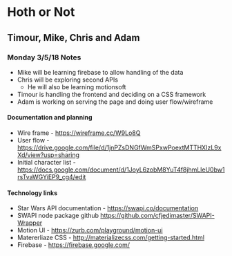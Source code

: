 # Hoth or Not
## Timour, Mike, Chris and Adam

### Monday 3/5/18 Notes
* Mike will be learning firebase to allow handling of the data
* Chris will be exploring second APIs 
    * He will also be learning motionsoft
* Timour is handling the frontend and deciding on a CSS framework
* Adam is working on serving the page and doing user flow/wireframe

#### Documentation and planning
* Wire frame - https://wireframe.cc/W9Lo8Q
* User flow - https://drive.google.com/file/d/1jnPZsDNGfWmSPxwPoextMTTHXIzL9xXd/view?usp=sharing
* Initial character list - https://docs.google.com/document/d/1JoyL6zobM8YuT4f8jhmLleU0bw1rsTvaWGYiEP9_cg4/edit

#### Technology links
* Star Wars API documentation - https://swapi.co/documentation
* SWAPI node package github https://github.com/cfjedimaster/SWAPI-Wrapper
* Motion UI - https://zurb.com/playground/motion-ui
* Matererliaze CSS - http://materializecss.com/getting-started.html
* Firebase - https://firebase.google.com/